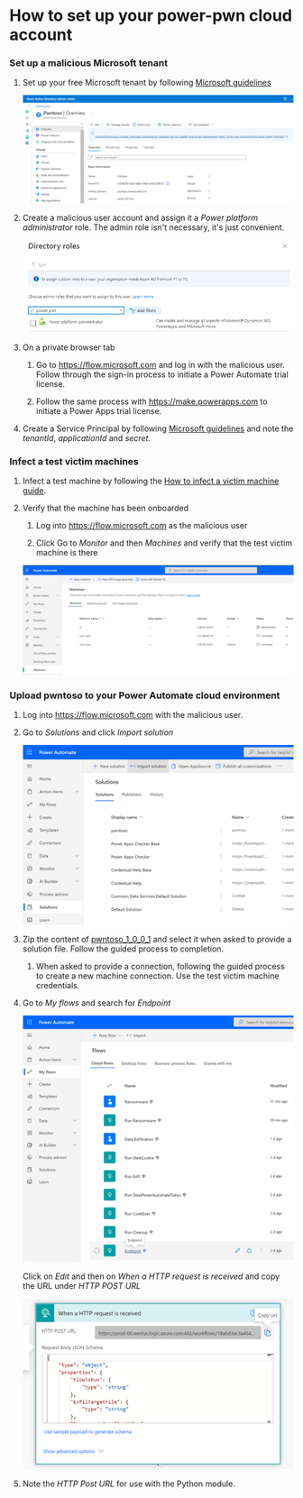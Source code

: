 # How to set up your power-pwn cloud account

### Set up a malicious Microsoft tenant

1. Set up your free Microsoft tenant by following [Microsoft guidelines](https://docs.microsoft.com/en-us/azure/active-directory/verifiable-credentials/how-to-create-a-free-developer-account)
   
   ![Pwntoso tenant](assets/pwntoso.png)

2. Create a malicious user account and assign it a _Power platform administrator_ role. The admin role isn't necessary, it's just convenient.

   ![Power platform administrator role](assets/power_platform_admin.png)

3. On a private browser tab

   1. Go to https://flow.microsoft.com and log in with the malicious user. Follow through the sign-in process to initiate a Power Automate trial license. 

   2. Follow the same process with https://make.powerapps.com to initiate a Power Apps trial license.

4. Create a Service Principal by following [Microsoft guidelines](https://docs.microsoft.com/en-us/power-automate/desktop-flows/machines-silent-registration#using-a-service-principal-account) and note the _tenantId_, _applicationId_ and _secret_. 

### Infect a test victim machines

1. Infect a test machine by following the [How to infect a victim machine guide](infect_machine.md).

2. Verify that the machine has been onboarded

   1. Log into https://flow.microsoft.com as the malicious user

   2. Click Go to _Monitor_ and then _Machines_ and verify that the test victim machine is there

   ![Victim machines](assets/victim_machines.png)

### Upload pwntoso to your Power Automate cloud environment

1. Log into https://flow.microsoft.com with the malicious user.

2. Go to _Solutions_ and click _Import solution_

   ![Import pwntoso solution](assets/import_solution.png)

3. Zip the content of [pwntoso_1_0_0_1](../src/malicious_msft/solution/pwntoso_1_0_0_1) and select it when asked to provide a solution file. Follow the guided process to completion.

   1. When asked to provide a connection, following the guided process to create a new machine connection. Use the test victim machine credentials. 

4. Go to _My flows_ and search for _Endpoint_

   ![Endpoint flow](assets/endpoint_flow.png)

   Click on _Edit_ and then on _When a HTTP request is received_ and copy the URL under _HTTP POST URL_

   ![HTTP Post URL](assets/post_url.png)

5. Note the _HTTP Post URL_ for use with the Python module.